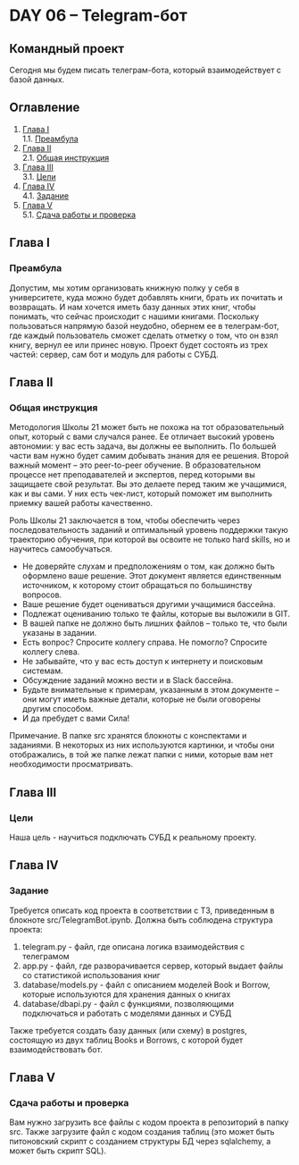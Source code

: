 # DAY 06 – Telegram-бот
## Командный проект

Сегодня мы будем писать телеграм-бота, который взаимодействует с базой данных.

## Оглавление

1. [Глава I](#глава-i) \
    1.1. [Преамбула](#преамбула)
2. [Глава II](#глава-ii) \
    2.1. [Общая инструкция](#общая-инструкция)
3. [Глава III](#глава-iii) \
    3.1. [Цели](#цели)
4. [Глава IV](#глава-iv) \
    4.1. [Задание](#задание)
5. [Глава V](#глава-v) \
    5.1. [Сдача работы и проверка](#сдача-работы-и-проверка)

## Глава I
### Преамбула

Допустим, мы хотим организовать книжную полку у себя в университете, куда можно будет добавлять книги, брать их почитать и возвращать. И нам хочется иметь базу данных этих книг, чтобы понимать, что сейчас происходит с нашими книгами. Поскольку пользоваться напрямую базой неудобно, обернем ее в телеграм-бот, где каждый пользователь сможет сделать отметку о том, что он взял книгу, вернул ее или принес новую. Проект будет состоять из трех частей: сервер, сам бот и модуль для работы с СУБД.


## Глава II
### Общая инструкция

Методология Школы 21 может быть не похожа на тот образовательный опыт, который с вами случался ранее. Ее отличает высокий уровень автономии: у вас есть задача, вы должны ее выполнить. По большей части вам нужно будет самим добывать знания для ее решения. Второй важный момент – это peer-to-peer обучение. В образовательном процессе нет преподавателей и экспертов, перед которыми вы защищаете свой результат. Вы это делаете перед таким же учащимися, как и вы сами. У них есть чек-лист, который поможет им выполнить приемку вашей работы качественно.

Роль Школы 21 заключается в том, чтобы обеспечить через последовательность заданий и оптимальный уровень поддержки такую траекторию обучения, при которой вы освоите не только hard skills, но и научитесь самообучаться.

* Не доверяйте слухам и предположениям о том, как должно быть оформлено ваше решение. Этот документ является единственным источником, к которому стоит обращаться по большинству вопросов.
* Ваше решение будет оцениваться другими учащимися бассейна.
* Подлежат оцениванию только те файлы, которые вы выложили в GIT.
* В вашей папке не должно быть лишних файлов – только те, что были указаны в задании.
* Есть вопрос? Спросите коллегу справа. Не помогло? Спросите коллегу слева.
* Не забывайте, что у вас есть доступ к интернету и поисковым системам.
* Обсуждение заданий можно вести и в Slack бассейна.
* Будьте внимательные к примерам, указанным в этом документе – они могут иметь важные детали, которые не были оговорены другим способом.
* И да пребудет с вами Сила!

Примечание. В папке src хранятся блокноты с конспектами и заданиями. В некоторых из них используются картинки, и чтобы они отображались, в той же папке лежат папки с ними, которые вам нет необходимости просматривать.



## Глава III
### Цели

Наша цель - научиться подключать СУБД к реальному проекту.

## Глава IV
### Задание

Требуется описать код проекта в соответствии с ТЗ, приведенным в блокноте src/TelegramBot.ipynb. Должна быть соблюдена структура проекта:

1. telegram.py - файл, где описана логика взаимодействия с телеграмом
2. app.py - файл, где разворачивается сервер, который выдает файлы со статистикой использования книг
3. database/models.py - файл с описанием моделей Book и Borrow, которые используются для хранения данных о книгах
4. database/dbapi.py - файл с функциями, позволяющими подключаться и работать с моделями данных и СУБД

Также требуется создать базу данных (или схему) в postgres, состоящую из двух таблиц Books и Borrows, с которой будет взаимодействовать бот.

## Глава V
### Сдача работы и проверка

Вам нужно загрузить все файлы с кодом проекта в репозиторий в папку src. Также загрузите файл с кодом создания таблиц (это может быть питоновский скрипт с созданием структуры БД через sqlalchemy, а может быть скрипт SQL).